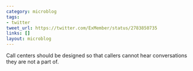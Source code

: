 ```yaml
---
category: microblog
tags:
- twitter
tweet_url: https://twitter.com/ExMember/status/2783850735
links: []
layout: microblog
---
```

Call centers should be designed so that callers cannot hear conversations they are not a part of.
